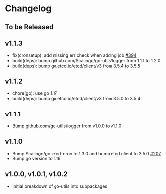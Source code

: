 # Changelog

## To be Released

## v1.1.3

* fix(cronsetup): add missing err check when adding job [#394](https://github.com/Scalingo/go-utils/pull/394)
* build(deps): bump github.com/Scalingo/go-utils/logger from 1.1.1 to 1.2.0
* build(deps): bump go.etcd.io/etcd/client/v3 from 3.5.4 to 3.5.5

## v1.1.2

* chore(go): use go 1.17
* build(deps): bump go.etcd.io/etcd/client/v3 from 3.5.0 to 3.5.4

## v1.1.1

* Bump github.com/go-utils/logger from v1.0.0 to v1.1.0

## v1.1.0

* Bump Scalingo/go-etcd-cron to 1.3.0 and bump etcd client to 3.5.0
  [#207](https://github.com/Scalingo/go-utils/pull/207)
* Bump go version to 1.16

## v1.0.0, v1.0.1, v1.0.2

* Initial breakdown of go-utils into subpackages
